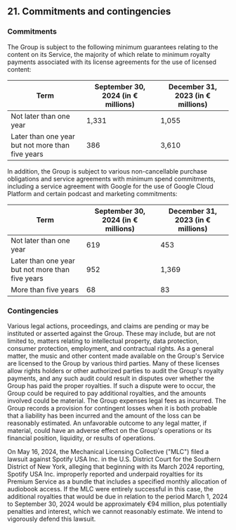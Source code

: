 ## 21. Commitments and contingencies

### Commitments

The Group is subject to the following minimum guarantees relating to the content on its Service, the majority of which relate to minimum royalty payments associated with its license agreements for the use of licensed content:

| Term                       | September 30, 2024 (in € millions) | December 31, 2023 (in € millions) |
|----------------------------|-----------------------------------|-----------------------------------|
| Not later than one year    | 1,331                             | 1,055                             |
| Later than one year but not more than five years | 386                             | 3,610                             |

In addition, the Group is subject to various non-cancellable purchase obligations and service agreements with minimum spend commitments, including a service agreement with Google for the use of Google Cloud Platform and certain podcast and marketing commitments:

| Term                       | September 30, 2024 (in € millions) | December 31, 2023 (in € millions) |
|----------------------------|-----------------------------------|-----------------------------------|
| Not later than one year    | 619                               | 453                               |
| Later than one year but not more than five years | 952                               | 1,369                             |
| More than five years       | 68                                | 83                                |

### Contingencies

Various legal actions, proceedings, and claims are pending or may be instituted or asserted against the Group. These may include, but are not limited to, matters relating to intellectual property, data protection, consumer protection, employment, and contractual rights. As a general matter, the music and other content made available on the Group's Service are licensed to the Group by various third parties. Many of these licenses allow rights holders or other authorized parties to audit the Group's royalty payments, and any such audit could result in disputes over whether the Group has paid the proper royalties. If such a dispute were to occur, the Group could be required to pay additional royalties, and the amounts involved could be material. The Group expenses legal fees as incurred. The Group records a provision for contingent losses when it is both probable that a liability has been incurred and the amount of the loss can be reasonably estimated. An unfavorable outcome to any legal matter, if material, could have an adverse effect on the Group's operations or its financial position, liquidity, or results of operations.

On May 16, 2024, the Mechanical Licensing Collective ("MLC") filed a lawsuit against Spotify USA Inc. in the U.S. District Court for the Southern District of New York, alleging that beginning with its March 2024 reporting, Spotify USA Inc. improperly reported and underpaid royalties for its Premium Service as a bundle that includes a specified monthly allocation of audiobook access. If the MLC were entirely successful in this case, the additional royalties that would be due in relation to the period March 1, 2024 to September 30, 2024 would be approximately €94 million, plus potentially penalties and interest, which we cannot reasonably estimate. We intend to vigorously defend this lawsuit.